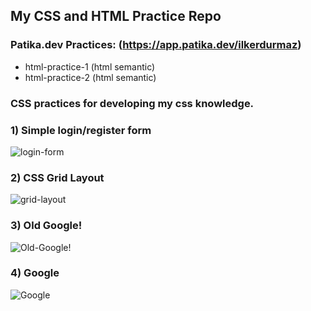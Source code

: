 ## My CSS and HTML Practice Repo


### Patika.dev Practices: (https://app.patika.dev/ilkerdurmaz)
- html-practice-1 (html semantic)
- html-practice-2 (html semantic)
### CSS practices for developing my css knowledge.

### 1) Simple login/register form

![login-form](https://user-images.githubusercontent.com/14932895/163435400-41e659c3-b3f7-4f8c-bb45-4ffb7d6c8b9a.gif)

### 2) CSS Grid Layout

![grid-layout](https://user-images.githubusercontent.com/14932895/163573191-5c7c70c0-0a80-402a-b482-87dd7b2b8962.png)

### 3) Old Google!

![Old-Google!](https://user-images.githubusercontent.com/14932895/164008440-751cd50e-da64-4f33-955b-99aff995871f.png)

### 4) Google

![Google](https://user-images.githubusercontent.com/14932895/164046138-8645f5ec-e1a1-4699-b043-6e40c5b5213c.png)
